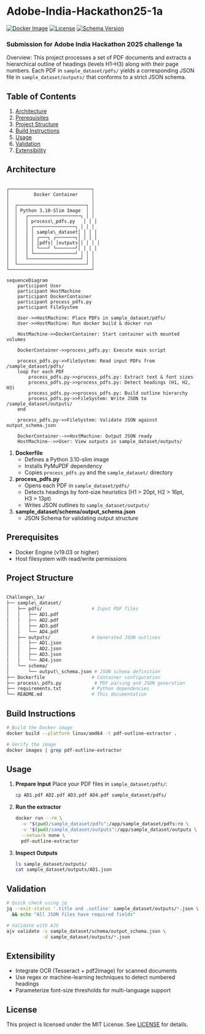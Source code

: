 # Adobe-India-Hackathon25-1a
[![Docker Image](https://img.shields.io/badge/docker-ready-blue)](https://www.docker.com/) [![License](https://img.shields.io/badge/license-MIT-blue)](LICENSE) [![Schema Version](https://img.shields.io/badge/schema-draft--07-orange)](sample_dataset/schema/output_schema.json)
### Submission for Adobe India Hackathon 2025 challenge 1a

Overview: This project processes a set of PDF documents and extracts a hierarchical outline of headings (levels H1–H3) along with their page numbers. Each PDF in `sample_dataset/pdfs/` yields a corresponding JSON file in `sample_dataset/outputs/` that conforms to a strict JSON schema.

## Table of Contents

1. [Architecture](#architecture)  
2. [Prerequisites](#prerequisites)  
3. [Project Structure](#project-structure)  
4. [Build Instructions](#build-instructions)  
5. [Usage](#usage)  
6. [Validation](#validation)  
7. [Extensibility](#extensibility)  


## Architecture

```

┌──────────────────────────────┐
│         Docker Container     │
│                              │
│  ┌─────────────────────────┐ │
│  │ Python 3.10-Slim Image  │ │
│  │   ┌───────────────────┐ │ │
│  │   │ process\_pdfs.py   │ │ │
│  │   │ ┌───────────────┐ │ │ │
│  │   │ │ sample\_dataset│ │ │ │
│  │   │ │ ┌───┐ ┌───────┐│ │ │ │
│  │   │ │ │pdfs│ │outputs││ │ │ │
│  │   │ │ └───┘ └───────┘│ │ │ │
│  │   │ └───────────────┘ │ │ │
│  │   └───────────────────┘ │ │
│  └─────────────────────────┘ │
└──────────────────────────────┘

```
```mermaid
sequenceDiagram
    participant User
    participant HostMachine
    participant DockerContainer
    participant process_pdfs.py
    participant FileSystem

    User->>HostMachine: Place PDFs in sample_dataset/pdfs/
    User->>HostMachine: Run docker build & docker run

    HostMachine->>DockerContainer: Start container with mounted volumes

    DockerContainer->>process_pdfs.py: Execute main script

    process_pdfs.py->>FileSystem: Read input PDFs from /sample_dataset/pdfs/
    loop For each PDF
        process_pdfs.py->>process_pdfs.py: Extract text & font sizes
        process_pdfs.py->>process_pdfs.py: Detect headings (H1, H2, H3)
        process_pdfs.py->>process_pdfs.py: Build outline hierarchy
        process_pdfs.py->>FileSystem: Write JSON to /sample_dataset/outputs/
    end

    process_pdfs.py->>FileSystem: Validate JSON against output_schema.json

    DockerContainer-->>HostMachine: Output JSON ready
    HostMachine-->>User: View outputs in sample_dataset/outputs/
```


1. **Dockerfile**  
   - Defines a Python 3.10-slim image  
   - Installs PyMuPDF dependency  
   - Copies `process_pdfs.py` and the `sample_dataset/` directory  
2. **process_pdfs.py**  
   - Opens each PDF in `sample_dataset/pdfs/`  
   - Detects headings by font-size heuristics (H1 > 20pt, H2 > 16pt, H3 > 13pt)  
   - Writes JSON outlines to `sample_dataset/outputs/`  
3. **sample_dataset/schema/output_schema.json**  
   - JSON Schema for validating output structure  


## Prerequisites

- Docker Engine (v19.03 or higher)  
- Host filesystem with read/write permissions  


## Project Structure

```bash

Challenge\_1a/
├── sample\_dataset/
│   ├── pdfs/                  # Input PDF files
│   │   ├── AD1.pdf
│   │   ├── AD2.pdf
│   │   ├── AD3.pdf
│   │   └── AD4.pdf
│   ├── outputs/               # Generated JSON outlines
│   │   ├── AD1.json
│   │   ├── AD2.json
│   │   ├── AD3.json
│   │   └── AD4.json
│   └── schema/
│       └── output\_schema.json # JSON schema definition
├── Dockerfile                 # Container configuration
├── process\_pdfs.py            # PDF parsing and JSON generation
├── requirements.txt           # Python dependencies
└── README.md                  # This documentation

```
## Build Instructions

```bash
# Build the Docker image
docker build --platform linux/amd64 -t pdf-outline-extractor .

# Verify the image
docker images | grep pdf-outline-extractor
```

## Usage

1. **Prepare Input**
   Place your PDF files in `sample_dataset/pdfs/`:

   ```bash
   cp AD1.pdf AD2.pdf AD3.pdf AD4.pdf sample_dataset/pdfs/
   ```

2. **Run the extractor**

   ```bash
   docker run --rm \
     -v "$(pwd)/sample_dataset/pdfs":/app/sample_dataset/pdfs:ro \
     -v "$(pwd)/sample_dataset/outputs":/app/sample_dataset/outputs \
     --network none \
     pdf-outline-extractor
   ```

3. **Inspect Outputs**

   ```bash
   ls sample_dataset/outputs/
   cat sample_dataset/outputs/AD1.json
   ```

## Validation

```bash
# Quick check using jq
jq --exit-status '.title and .outline' sample_dataset/outputs/*.json \
  && echo "All JSON files have required fields"

# Validate with AJV
ajv validate -s sample_dataset/schema/output_schema.json \
             -d sample_dataset/outputs/*.json
```

## Extensibility

* Integrate OCR (Tesseract + pdf2image) for scanned documents
* Use regex or machine-learning techniques to detect numbered headings
* Parameterize font-size thresholds for multi-language support


## License
This project is licensed under the MIT License. See [LICENSE](LICENSE) for details.
